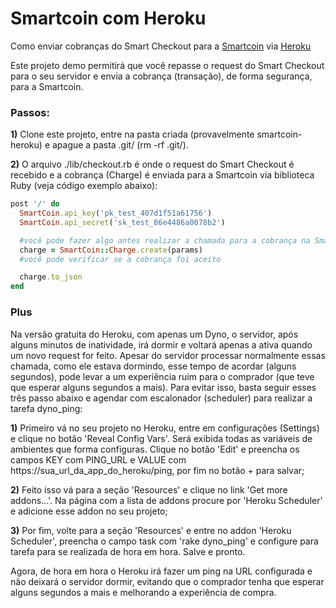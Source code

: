 # Smartcoin com Heroku
Como enviar cobranças do Smart Checkout para a [Smartcoin](https://smartcoin.com.br/) via [Heroku](https://www.heroku.com/)

Este projeto demo permitirá que você repasse o request do Smart Checkout para o seu servidor e envia a cobrança (transação), de forma segurança, para a Smartcoin.

### Passos:
**1)** Clone este projeto, entre na pasta criada (provavelmente smartcoin-heroku) e apague a pasta .git/ (rm -rf .git/).

**2)** O arquivo ./lib/checkout.rb é onde o request do Smart Checkout é recebido e a cobrança (Charge) é enviada para a Smartcoin via biblioteca Ruby (veja código exemplo abaixo):

````ruby
post '/' do
  SmartCoin.api_key('pk_test_407d1f51a61756')
  SmartCoin.api_secret('sk_test_86e4486a0078b2')

  #você pode fazer algo antes realizar a chamada para a cobrança na Smartcoin
  charge = SmartCoin::Charge.create(params)
  #você pode verificar se a cobrança foi aceito

  charge.to_json
end
````

### Plus
Na versão gratuita do Heroku, com apenas um Dyno, o servidor, após alguns minutos de inatividade, irá dormir e voltará apenas a ativa quando um novo request for feito. Apesar do servidor processar normalmente essas chamada, como ele estava dormindo, esse tempo de acordar (alguns segundos), pode levar a um experiência ruim para o comprador (que teve que esperar alguns segundos a mais). Para evitar isso, basta seguir esses três passo abaixo e agendar com escalonador (scheduler) para realizar a tarefa dyno_ping:

**1)** Primeiro vá no seu projeto no Heroku, entre em configurações (Settings) e clique no botão 'Reveal Config Vars'.  Será exibida todas as variáveis de ambientes que forma configuras. Clique no botão 'Edit' e preencha os campos KEY com PING_URL e VALUE com https://sua_url_da_app_do_heroku/ping, por fim no botão + para salvar;

**2)** Feito isso vá para a seção 'Resources' e clique no link 'Get more addons...'. Na página com a lista de addons procure por 'Heroku Scheduler' e adicione esse addon no seu projeto;

**3)** Por fim, volte para a seção 'Resources' e entre no addon 'Heroku Scheduler', preencha o campo task com 'rake dyno_ping' e configure para tarefa para se realizada de hora em hora. Salve e pronto.

Agora, de hora em hora o Heroku irá fazer um ping na URL configurada e não deixará o servidor dormir, evitando que o comprador tenha que esperar alguns segundos a mais e melhorando a experiência de compra.
